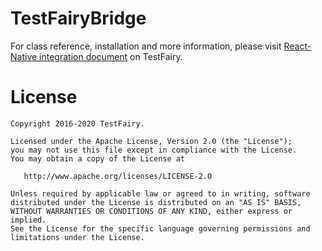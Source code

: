 TestFairyBridge
===============
For class reference, installation and more information, please visit 
[React-Native integration document](http://docs.testfairy.com/Platforms/React_Native.html
) on TestFairy.

License
=======

    Copyright 2016-2020 TestFairy.

    Licensed under the Apache License, Version 2.0 (the "License");
    you may not use this file except in compliance with the License.
    You may obtain a copy of the License at

       http://www.apache.org/licenses/LICENSE-2.0

    Unless required by applicable law or agreed to in writing, software
    distributed under the License is distributed on an "AS IS" BASIS,
    WITHOUT WARRANTIES OR CONDITIONS OF ANY KIND, either express or implied.
    See the License for the specific language governing permissions and
    limitations under the License.
